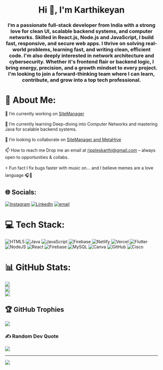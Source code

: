 <h1 align="center">Hi 👋, I'm Karthikeyan</h1>
<h3 align="center">I’m a passionate full-stack developer from India with a strong love for clean UI, scalable backend systems, and computer networks. Skilled in React.js, Node.js and JavaScript, I build fast, responsive, and secure web apps. I thrive on solving real-world problems, learning fast, and writing clean, efficient code. I'm also deeply interested in network architecture and cybersecurity. Whether it's frontend flair or backend logic, I bring energy, precision, and a growth mindset to every project. I'm looking to join a forward-thinking team where I can learn, contribute, and grow into a top tech professional.</h3>

# 💫 About Me:
🔭 I’m currently working on [SiteManager](https://github.com/karthikeyanrao/SiteManager)<br><br>🌱 I’m currently learning Deep-diving into Computer Networks and mastering Java for scalable backend systems.<br><br>👯 I’m looking to collaborate on [SiteManager and MetaHive](https://github.com/karthikeyanrao/)<br><br>📫 How to reach me Drop me an email at rippleskarthi@gmail.com – always open to opportunities & collabs.<br><br>⚡ Fun fact I fix bugs faster with music on... and I believe memes are a love language 🎧🐛


## 🌐 Socials:
[![Instagram](https://img.shields.io/badge/Instagram-%23E4405F.svg?logo=Instagram&logoColor=white)](https://instagram.com/heyy._karthi) [![LinkedIn](https://img.shields.io/badge/LinkedIn-%230077B5.svg?logo=linkedin&logoColor=white)](https://linkedin.com/in/karthikeyan-suresh-032558220) [![email](https://img.shields.io/badge/Email-D14836?logo=gmail&logoColor=white)](mailto:rippleskarthi@gmail.com) 

# 💻 Tech Stack:
![HTML5](https://img.shields.io/badge/html5-%23E34F26.svg?style=for-the-badge&logo=html5&logoColor=white) ![Java](https://img.shields.io/badge/java-%23ED8B00.svg?style=for-the-badge&logo=openjdk&logoColor=white) ![JavaScript](https://img.shields.io/badge/javascript-%23323330.svg?style=for-the-badge&logo=javascript&logoColor=%23F7DF1E) ![Firebase](https://img.shields.io/badge/firebase-%23039BE5.svg?style=for-the-badge&logo=firebase) ![Netlify](https://img.shields.io/badge/netlify-%23000000.svg?style=for-the-badge&logo=netlify&logoColor=#00C7B7) ![Vercel](https://img.shields.io/badge/vercel-%23000000.svg?style=for-the-badge&logo=vercel&logoColor=white) ![Flutter](https://img.shields.io/badge/Flutter-%2302569B.svg?style=for-the-badge&logo=Flutter&logoColor=white) ![NodeJS](https://img.shields.io/badge/node.js-6DA55F?style=for-the-badge&logo=node.js&logoColor=white) ![React](https://img.shields.io/badge/react-%2320232a.svg?style=for-the-badge&logo=react&logoColor=%2361DAFB) ![Firebase](https://img.shields.io/badge/firebase-a08021?style=for-the-badge&logo=firebase&logoColor=ffcd34) ![MySQL](https://img.shields.io/badge/mysql-4479A1.svg?style=for-the-badge&logo=mysql&logoColor=white) ![Canva](https://img.shields.io/badge/Canva-%2300C4CC.svg?style=for-the-badge&logo=Canva&logoColor=white) ![GitHub](https://img.shields.io/badge/github-%23121011.svg?style=for-the-badge&logo=github&logoColor=white) ![Cisco](https://img.shields.io/badge/cisco-%23049fd9.svg?style=for-the-badge&logo=cisco&logoColor=black)
# 📊 GitHub Stats:
![](https://github-readme-stats.vercel.app/api?username=karthikeyanrao&theme=dark&hide_border=false&include_all_commits=false&count_private=false)<br/>
![](https://nirzak-streak-stats.vercel.app/?user=karthikeyanrao&theme=dark&hide_border=false)<br/>
![](https://github-readme-stats.vercel.app/api/top-langs/?username=karthikeyanrao&theme=dark&hide_border=false&include_all_commits=false&count_private=false&layout=compact)

## 🏆 GitHub Trophies
![](https://github-profile-trophy.vercel.app/?username=karthikeyanrao&theme=algolia&no-frame=false&no-bg=false&margin-w=4)

### ✍️ Random Dev Quote
![](https://quotes-github-readme.vercel.app/api?type=horizontal&theme=radical)

---
[![](https://visitcount.itsvg.in/api?id=karthikeyanrao&icon=0&color=0)](https://visitcount.itsvg.in)

<!-- Proudly created with GPRM ( https://gprm.itsvg.in ) -->

